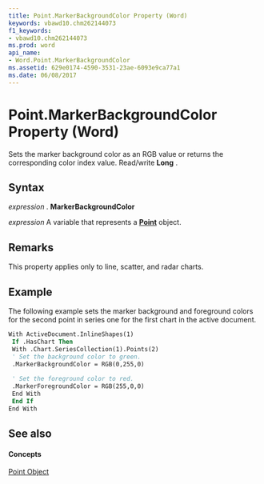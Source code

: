 ```yaml
---
title: Point.MarkerBackgroundColor Property (Word)
keywords: vbawd10.chm262144073
f1_keywords:
- vbawd10.chm262144073
ms.prod: word
api_name:
- Word.Point.MarkerBackgroundColor
ms.assetid: 629e0174-4590-3531-23ae-6093e9ca77a1
ms.date: 06/08/2017
---
```



# Point.MarkerBackgroundColor Property (Word)

Sets the marker background color as an RGB value or returns the corresponding color index value. Read/write  **Long** .


## Syntax

 _expression_ . **MarkerBackgroundColor**

 _expression_ A variable that represents a **[Point](point-object-word.md)** object.


## Remarks

This property applies only to line, scatter, and radar charts. 


## Example

The following example sets the marker background and foreground colors for the second point in series one for the first chart in the active document.


```vb
With ActiveDocument.InlineShapes(1) 
 If .HasChart Then 
 With .Chart.SeriesCollection(1).Points(2) 
 ' Set the background color to green. 
 .MarkerBackgroundColor = RGB(0,255,0) 
 
 ' Set the foreground color to red. 
 .MarkerForegroundColor = RGB(255,0,0) 
 End With 
 End If 
End With 

```


## See also


#### Concepts


[Point Object](point-object-word.md)

